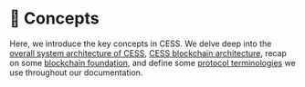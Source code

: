 # 🌱 Concepts

Here, we introduce the key concepts in CESS. We delve deep into the [overall system architecture of CESS](system-architecture.md), [CESS blockchain architecture](blockchain-layer-architecture.md), recap on some [blockchain foundation](blockchain-core.md), and define some [protocol terminologies](protocol-terminology.md) we use throughout our documentation.
